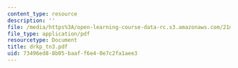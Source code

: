 ```yaml
---
content_type: resource
description: ''
file: /media/https%3A/open-learning-course-data-rc.s3.amazonaws.com/21m-735-technical-design-scenery-mechanisms-and-special-effects-spring-2004/73496ed88b05baaff6e40e7c2fa1aee3_drkp_tn3.pdf
file_type: application/pdf
resourcetype: Document
title: drkp_tn3.pdf
uid: 73496ed8-8b05-baaf-f6e4-0e7c2fa1aee3
---
```

